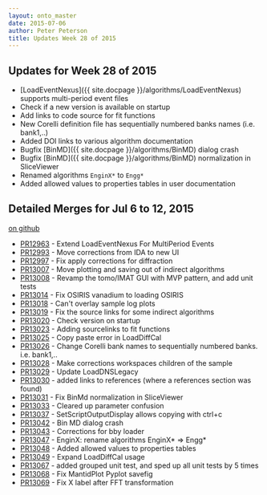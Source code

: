 ```yaml
---
layout: onto_master
date: 2015-07-06
author: Peter Peterson
title: Updates Week 28 of 2015
---
```

Updates for Week 28 of 2015
---------------------------
* [LoadEventNexus]({{ site.docpage }}/algorithms/LoadEventNexus) supports multi-period event files
* Check if a new version is available on startup
* Add links to code source for fit functions
* New Corelli definition file has sequentially numbered banks names (i.e. bank1,..)
* Added DOI links to various algorithm documentation
* Bugfix [BinMD]({{ site.docpage }}/algorithms/BinMD) dialog crash
* Bugfix [BinMD]({{ site.docpage }}/algorithms/BinMD) normalization in SliceViewer
* Renamed algorithms `EnginX*` to `Engg*`
* Added allowed values to properties tables in user documentation

Detailed Merges for Jul 6 to 12, 2015
-------------------------------------
[on github](https://github.com/mantidproject/mantid/pulls?q=is%3Apr+merged%3A2015-07-07..2015-07-12)

* [PR12963](https://github.com/mantidproject/mantid/pull/12963) - Extend LoadEventNexus For MultiPeriod Events
* [PR12993](https://github.com/mantidproject/mantid/pull/12993) - Move corrections from IDA to new UI
* [PR12997](https://github.com/mantidproject/mantid/pull/12997) - Fix apply corrections for diffraction
* [PR13007](https://github.com/mantidproject/mantid/pull/13007) - Move plotting and saving out of indirect algorithms
* [PR13008](https://github.com/mantidproject/mantid/pull/13008) - Revamp the tomo/IMAT GUI with MVP pattern, and add unit tests
* [PR13014](https://github.com/mantidproject/mantid/pull/13014) - Fix OSIRIS vanadium to loading OSIRIS
* [PR13018](https://github.com/mantidproject/mantid/pull/13018) - Can't overlay sample log plots
* [PR13019](https://github.com/mantidproject/mantid/pull/13019) - Fix the source links for some indirect algorithms
* [PR13020](https://github.com/mantidproject/mantid/pull/13020) - Check version on startup
* [PR13023](https://github.com/mantidproject/mantid/pull/13023) - Adding sourcelinks to fit functions
* [PR13025](https://github.com/mantidproject/mantid/pull/13025) - Copy paste error in LoadDiffCal
* [PR13026](https://github.com/mantidproject/mantid/pull/13026) - Change Corelli bank names to sequentially numbered banks. i.e. bank1,..
* [PR13028](https://github.com/mantidproject/mantid/pull/13028) - Make corrections workspaces children of the sample
* [PR13029](https://github.com/mantidproject/mantid/pull/13029) - Update LoadDNSLegacy
* [PR13030](https://github.com/mantidproject/mantid/pull/13030) - added links to references (where a references section was found)
* [PR13031](https://github.com/mantidproject/mantid/pull/13031) - Fix BinMd normalization in SliceViewer
* [PR13033](https://github.com/mantidproject/mantid/pull/13033) - Cleared up parameter confusion
* [PR13037](https://github.com/mantidproject/mantid/pull/13037) - SetScriptOutputDisplay allows copying with ctrl+c
* [PR13042](https://github.com/mantidproject/mantid/pull/13042) - Bin MD dialog crash
* [PR13043](https://github.com/mantidproject/mantid/pull/13043) - Corrections for bby loader
* [PR13047](https://github.com/mantidproject/mantid/pull/13047) - EnginX: rename algorithms EnginX* => Engg*
* [PR13048](https://github.com/mantidproject/mantid/pull/13048) - Added allowed values to properties tables
* [PR13049](https://github.com/mantidproject/mantid/pull/13049) - Expand LoadDiffCal usage
* [PR13067](https://github.com/mantidproject/mantid/pull/13067) - added grouped unit test, and sped up all unit tests by 5 times
* [PR13068](https://github.com/mantidproject/mantid/pull/13068) - Fix MantidPlot Pyplot savefig
* [PR13069](https://github.com/mantidproject/mantid/pull/13069) - Fix X label after FFT transformation
